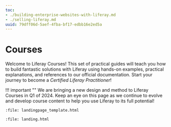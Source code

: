 ```yaml
---
toc:
- ./building-enterprise-websites-with-liferay.md
- ./selling-liferay.md
uuid: 79dff06d-5aef-4fba-bf17-edbb16e2ed5a
---
```

# Courses

Welcome to Liferay Courses! This set of practical guides will teach you how to build fantastic solutions with Liferay using hands-on examples, practical explanations, and references to our official documentation. Start your journey to become a _Certified Liferay Practitioner_!

!!! important ""
    We are bringing a new design and method to Liferay Courses in Q1 of 2024. Keep an eye on this page as we continue to evolve and develop course content to help you use Liferay to its full potential!

```{raw} html
:file: landingpage_template.html
```

```{raw} html
:file: landing.html
```
